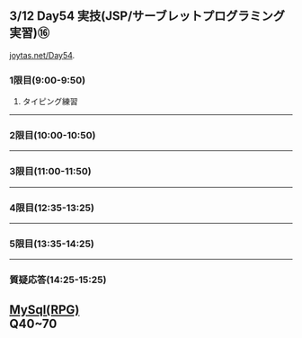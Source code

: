 ## 3/12 Day54 実技(JSP/サーブレットプログラミング実習)⑯
[joytas.net/Day54]().
### 1限目(9:00-9:50)
1. タイピング練習
---
### 2限目(10:00-10:50)
---
### 3限目(11:00-11:50)
---
### 4限目(12:35-13:25)
---
### 5限目(13:35-14:25)
---
### 質疑応答(14:25-15:25)
[MySql(RPG)](https://joytas.net/programming/mysql/mysql_rpg)  
Q40~70
----

